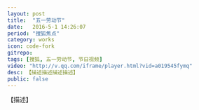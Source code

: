 ```yaml
---
layout: post
title:  "五一劳动节"
date:   2016-5-1 14:26:07
period: "搜狐焦点"
category: works
icon: code-fork
gitrepo: 
tags: [搜狐, 五一劳动节, 节日视频]
video: "http://v.qq.com/iframe/player.html?vid=a019545fymq"
desc: 【描述描述描述描述】
public: false
---
```

【描述】
<tcvideo src="http://v.qq.com/iframe/player.html?vid=a019545fymq"></tcvideo>
